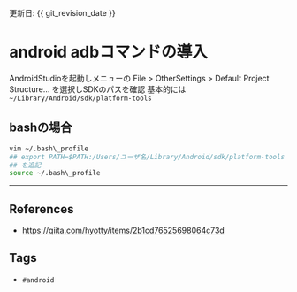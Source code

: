 更新日: {{ git_revision_date }}

# android adbコマンドの導入
AndroidStudioを起動しメニューの
File > OtherSettings > Default Project Structure… を選択しSDKのパスを確認
基本的には`~/Library/Android/sdk/platform-tools`

## bashの場合
```sh
vim ~/.bash\_profile
## export PATH=$PATH:/Users/ユーザ名/Library/Android/sdk/platform-tools
## を追記
source ~/.bash\_profile
```

---
## References
- https://qiita.com/hyotty/items/2b1cd76525698064c73d

## Tags
- `#android` 